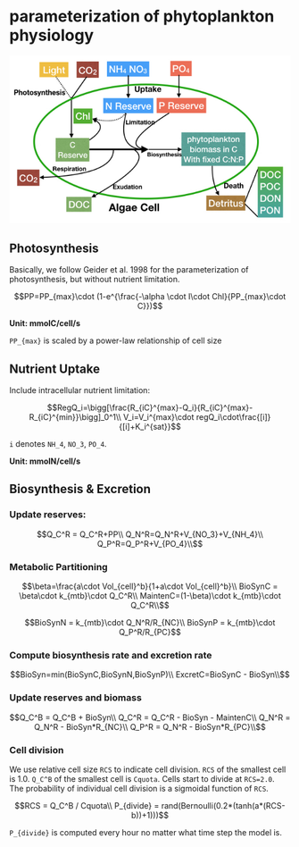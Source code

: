 # parameterization of phytoplankton physiology
![skematic](PI_Quota.jpeg)

## Photosynthesis

Basically, we follow Geider et al. 1998 for the parameterization of photosynthesis, but without nutrient limitation.

```math
PP=PP_{max}\cdot (1-e^{\frac{-\alpha \cdot I\cdot Chl}{PP_{max}\cdot C}})
```
**Unit: mmolC/cell/s**

``PP_{max}`` is scaled by a power-law relationship of cell size


## Nutrient Uptake

Include intracellular nutrient limitation:
```math
RegQ_i=\bigg[\frac{R_{iC}^{max}-Q_i}{R_{iC}^{max}-R_{iC}^{min}}\bigg]_0^1\\
V_i=V_i^{max}\cdot regQ_i\cdot\frac{[i]}{[i]+K_i^{sat}}
```
``i`` denotes ``NH_4``, ``NO_3``, ``PO_4``.

**Unit: mmolN/cell/s**


## Biosynthesis & Excretion
### Update reserves:

```math
Q_C^R = Q_C^R+PP\\
Q_N^R=Q_N^R+V_{NO_3}+V_{NH_4}\\
Q_P^R=Q_P^R+V_{PO_4}\\
```

### Metabolic Partitioning
```math
\beta=\frac{a\cdot Vol_{cell}^b}{1+a\cdot Vol_{cell}^b}\\
BioSynC = \beta\cdot k_{mtb}\cdot Q_C^R\\
MaintenC=(1-\beta)\cdot k_{mtb}\cdot Q_C^R\\
```

```math
BioSynN = k_{mtb}\cdot Q_N^R/R_{NC}\\
BioSynP = k_{mtb}\cdot Q_P^R/R_{PC}
```

### Compute biosynthesis rate and excretion rate
```math
BioSyn=min(BioSynC,BioSynN,BioSynP)\\
ExcretC=BioSynC - BioSyn\\
```

### Update reserves and biomass
```math
Q_C^B = Q_C^B + BioSyn\\
Q_C^R = Q_C^R - BioSyn - MaintenC\\
Q_N^R = Q_N^R - BioSyn*R_{NC}\\
Q_P^R = Q_N^R - BioSyn*R_{PC}\\
```
### Cell division
We use relative cell size ``RCS`` to indicate cell division.
``RCS`` of the smallest cell is 1.0. ``Q_C^B`` of the smallest cell is ``Cquota``.
Cells start to divide at ``RCS=2.0``. The probability of individual cell division is a sigmoidal function of ``RCS``.

```math
RCS = Q_C^B / Cquota\\
P_{divide} = rand(Bernoulli(0.2*(tanh(a*(RCS-b))+1)))
```

``P_{divide}`` is computed every hour no matter what time step the model is.
